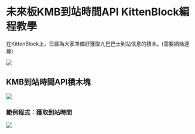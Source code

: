 # 未來板KMB到站時間API KittenBlock編程教學

在KittenBlock上，已經為大家準備好獲取九巴巴士到站信息的積木。(需要網絡連線)

![](../functional_module/PWmodules/images/kbbanner.png)

## KMB到站時間API積木塊

![](./images/kmb.png)

### 範例程式：獲取到站時間

![](./images/kmb_code1.png)

